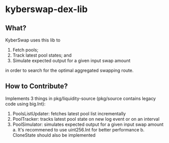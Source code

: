# kyberswap-dex-lib

## What?

KyberSwap uses this lib to
1. Fetch pools;
2. Track latest pool states; and
3. Simulate expected output for a given input swap amount

in order to search for the optimal aggregated swapping route.

## How to Contribute?

Implements 3 things in pkg/liquidity-source (pkg/source contains legacy code using big.Int):

1. PoolsListUpdater: fetches latest pool list incrementally
2. PoolTracker: tracks latest pool state on new log event or on an interval
3. PoolSimulator: simulates expected output for a given input swap amount
  a. It's recommened to use uint256.Int for better performance
  b. CloneState should also be implemented
